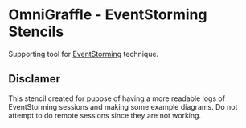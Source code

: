 # OmniGraffle - EventStorming Stencils

Supporting tool for [EventStorming](https://leanpub.com/introducing_eventstorming) technique.


## Disclamer

This stencil created for pupose of having a more readable logs of EventStorming sessions and making some example diagrams. Do not attempt to do remote sessions since they are not working.
